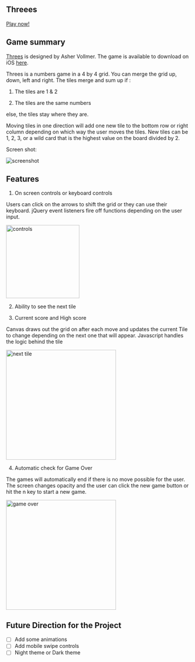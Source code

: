 ## Threees

[Play now!](https://threees.herokuapp.com/)
## Game summary

[Threes](http://asherv.com/threes/) is designed by Asher Vollmer. The game is available to download on iOS [here](https://itunes.apple.com/us/app/threes/id779157948?mt=8).


Threes is a numbers game in a 4 by 4 grid. You can merge the grid up, down, left and right.  The tiles merge and sum up if :

1) The tiles are 1 & 2

2) The tiles are the same numbers

else, the tiles stay where they are.

Moving tiles in one direction will add one new tile to the bottom row or right column depending on which way the user moves the tiles. New tiles can be 1, 2, 3, or a wild card that is the highest value on the board divided by 2.

Screen shot:

<img src="http://res.cloudinary.com/booklog/image/upload/v1490977474/Screen_Shot_2017-03-31_at_9.23.58_AM_oyacm1.png" alt="screenshot">

## Features

1) On screen controls or keyboard controls

Users can click on the arrows to shift the grid or they can use their keyboard. jQuery event listeners fire off functions depending on the user input.

<img src="http://res.cloudinary.com/booklog/image/upload/v1490982872/Screen_Shot_2017-03-31_at_10.50.48_AM_gdd06l.png" alt="controls" width="200px">

2) Ability to see the next tile

3) Current score and High score

Canvas draws out the grid on after each move and updates the current Tile to change depending on the next one that will appear. Javascript handles the logic behind the tile

<img src="https://res.cloudinary.com/booklog/image/upload/v1490982787/Screen_Shot_2017-03-31_at_10.51.11_AM_ozgnjf.png" alt="next tile" width="300px">

4) Automatic check for Game Over

The games will automatically end if there is no move possible for the user. The screen changes opacity and the user can click the new game button or hit the n key to start a new game.

<img src="http://res.cloudinary.com/booklog/image/upload/v1490983405/Screen_Shot_2017-03-31_at_11.02.54_AM_wqxan2.png" alt="game over" width="300px">




## Future Direction for the Project
- [ ] Add some animations
- [ ] Add mobile swipe controls
- [ ] Night theme or Dark theme
